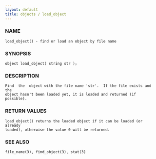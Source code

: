 ```yaml
---
layout: default
title: objects / load_object
---
```


### NAME

    load_object() - find or load an object by file name

### SYNOPSIS

    object load_object( string str );

### DESCRIPTION

    Find  the  object with the file name 'str'.  If the file exists and the
    object hasn't been loaded yet, it is loaded and returned (if possible).

### RETURN VALUES

    load_object() returns the loaded object if it can be loaded (or already
    loaded), otherwise the value 0 will be returned.

### SEE ALSO

    file_name(3), find_object(3), stat(3)

